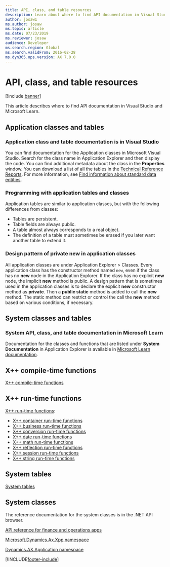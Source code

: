 ```yaml
---
title: API, class, and table resources
description: Learn about where to find API documentation in Visual Studio and Microsoft Learn, including application and system classes and tables.
author: josaw1
ms.author: josaw
ms.topic: article
ms.date: 07/23/2019
ms.reviewer: josaw
audience: Developer
ms.search.region: Global
ms.search.validFrom: 2016-02-28
ms.dyn365.ops.version: AX 7.0.0
---
```


# API, class, and table resources

[!include [banner](../includes/banner.md)]

This article describes where to find API documentation in Visual Studio and Microsoft Learn.

## Application classes and tables

### Application class and table documentation is in Visual Studio

You can find documentation for the Application classes in Microsoft Visual Studio. Search for the class name in Application Explorer and then display the code. You can find additional metadata about the class in the **Properties** window. You can download a list of all the tables in the [Technical Reference Reports](/dynamics/s-e/global/axtechrefrep_61). For more information, see [Find information about standard data entities](../data-entities/data-entities-report.md).

### Programming with application tables and classes

Application tables are similar to application classes, but with the following differences from classes:

- Tables are persistent.
- Table fields are always public.
- A table almost always corresponds to a real object.
- The definition of a table must sometimes be erased if you later want another table to extend it.

### Design pattern of private new in application classes

All application classes are under Application Explorer &gt; Classes. Every application class has the constructor method named `new`, even if the class has no **new** node in the Application Explorer. If the class has no explicit **new** node, the implicit **new** method is public. A design pattern that is sometimes used in the application classes is to declare the explicit **new** constructor method as **private**. Then a **public static** method is added to call the **new** method. The static method can restrict or control the call the **new** method based on various conditions, if necessary.

## System classes and tables

### System API, class, and table documentation in Microsoft Learn

Documentation for the classes and functions that are listed under **System Documentation** in Application Explorer is available in [Microsoft Learn documentation](/docs/).

## X++ compile-time functions

[X++ compile-time functions](xpp-compile-time-functions.md)

## X++ run-time functions

[X++ run-time functions](xpp-string-run-time-functions.md):

- [X++ container run-time functions](xpp-container-run-time-functions.md)
- [X++ business run-time functions](xpp-business-run-time-functions.md)
- [X++ conversion run-time functions](xpp-conversion-run-time-functions.md)
- [X++ date run-time functions](xpp-date-run-time-functions.md)
- [X++ math run-time functions](xpp-math-run-time-functions.md)
- [X++ reflection run-time functions](xpp-reflection-run-time-functions.md)
- [X++ session run-time functions](xpp-session-run-time-functions.md)
- [X++ string run-time functions](xpp-string-run-time-functions.md)

## System tables

[System tables](system-tables.md)

## System classes

The reference documentation for the system classes is in the .NET API browser.

[API reference for finance and operations apps](/dotnet/api/fin-ops-api-landing)

[Microsoft.Dynamics.Ax.Xpp namespace](/dotnet/api/microsoft.dynamics.ax.xpp)

[Dynamics.AX.Application namespace](/dotnet/api/dynamics.ax.application)


[!INCLUDE[footer-include](../../../includes/footer-banner.md)]
